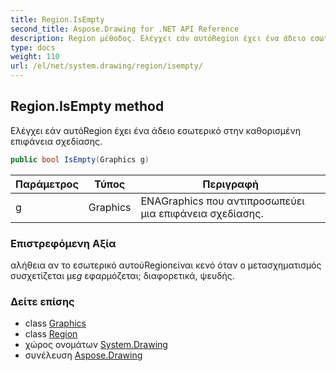 ```yaml
---
title: Region.IsEmpty
second_title: Aspose.Drawing for .NET API Reference
description: Region μέθοδος. Ελέγχει εάν αυτόRegion έχει ένα άδειο εσωτερικό στην καθορισμένη επιφάνεια σχεδίασης.
type: docs
weight: 110
url: /el/net/system.drawing/region/isempty/
---
```

## Region.IsEmpty method

Ελέγχει εάν αυτόRegion έχει ένα άδειο εσωτερικό στην καθορισμένη επιφάνεια σχεδίασης.

```csharp
public bool IsEmpty(Graphics g)
```

| Παράμετρος | Τύπος | Περιγραφή |
| --- | --- | --- |
| g | Graphics | ΕΝΑGraphics που αντιπροσωπεύει μια επιφάνεια σχεδίασης. |

### Επιστρεφόμενη Αξία

αλήθεια αν το εσωτερικό αυτούRegionείναι κενό όταν ο μετασχηματισμός συσχετίζεται με*g* εφαρμόζεται; διαφορετικά, ψευδής.

### Δείτε επίσης

* class [Graphics](../../graphics/)
* class [Region](../)
* χώρος ονομάτων [System.Drawing](../../region/)
* συνέλευση [Aspose.Drawing](../../../)


